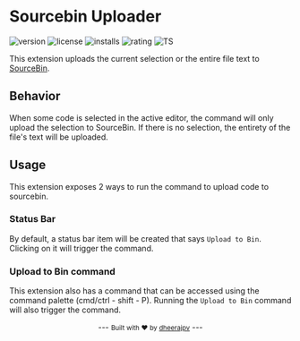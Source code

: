 # Sourcebin Uploader

![version](https://img.shields.io/github/package-json/v/dheerajpv/srcbin?style=for-the-badge)
![license](https://img.shields.io/github/license/dheerajpv/srcbin?style=for-the-badge)
![installs](https://img.shields.io/visual-studio-marketplace/i/dheerajpv.srcbin?style=for-the-badge)
![rating](https://img.shields.io/visual-studio-marketplace/r/dheerajpv.srcbin?style=for-the-badge)
![TS](https://img.shields.io/static/v1?label=Built+With&message=TypeScript&color=blue&style=for-the-badge)

This extension uploads the current selection or the entire file text to [SourceBin](https://srcb.in/).

## Behavior

When some code is selected in the active editor, the command will only upload the selection to SourceBin.
If there is no selection, the entirety of the file's text will be uploaded.

## Usage

This extension exposes 2 ways to run the command to upload code to sourcebin.

### Status Bar

By default, a status bar item will be created that says `Upload to Bin`.
Clicking on it will trigger the command.

### Upload to Bin command

This extension also has a command that can be accessed using the command palette (cmd/ctrl - shift - P).
Running the `Upload to Bin` command will also trigger the command.

<p align="center"> --- <small>Built with ♥ by <a href="https://github.com/dheerajpv">dheerajpv</a></small> --- </p>
